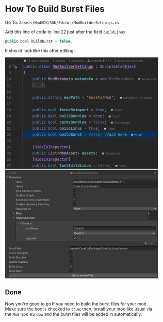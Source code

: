 ﻿# How To Build Burst Files
Go To: `Assets/ModSDK/SDK/Editor/ModBuilderSettings.cs`

Add this line of code to line 22 just after the field `buildLinux`:
```c#
public bool buildBurst = false;
```
It should look like this after editing:

![Build Burst Image](./pics/corelib-burstbuild.png)
![CoreLib Meta Data](./pics/corelib-metadata.png)

## Done
Now you're good to go if you need to build the burst files for your mod. 
Make sure the box is checked to `true`; then,
install your mod like usual via the `Mod SDK Window` and the burst files will be added in automatically.